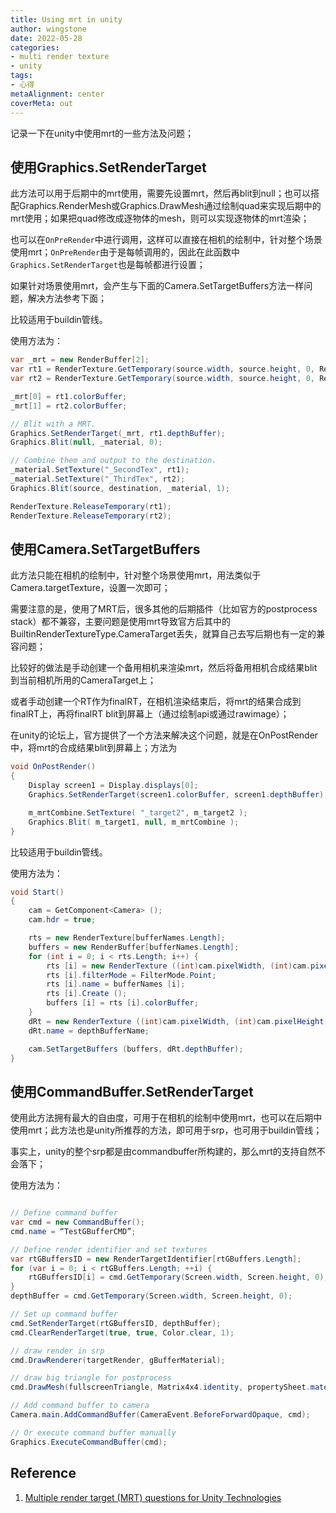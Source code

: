```yaml
---
title: Using mrt in unity
author: wingstone
date: 2022-05-28
categories:
- multi render texture
- unity
tags:
- 心得
metaAlignment: center
coverMeta: out
---
```


记录一下在unity中使用mrt的一些方法及问题；
<!--more-->

## 使用Graphics.SetRenderTarget

此方法可以用于后期中的mrt使用，需要先设置mrt，然后再blit到null；也可以搭配Graphics.RenderMesh或Graphics.DrawMesh通过绘制quad来实现后期中的mrt使用；如果把quad修改成逐物体的mesh，则可以实现逐物体的mrt渲染；

也可以在`OnPreRender`中进行调用，这样可以直接在相机的绘制中，针对整个场景使用mrt；`OnPreRender`由于是每帧调用的，因此在此函数中`Graphics.SetRenderTarget`也是每帧都进行设置；

如果针对场景使用mrt，会产生与下面的Camera.SetTargetBuffers方法一样问题，解决方法参考下面；

比较适用于buildin管线。

使用方法为：

```c#
var _mrt = new RenderBuffer[2];
var rt1 = RenderTexture.GetTemporary(source.width, source.height, 0, RenderTextureFormat.Default);
var rt2 = RenderTexture.GetTemporary(source.width, source.height, 0, RenderTextureFormat.DefaultHDR);

_mrt[0] = rt1.colorBuffer;
_mrt[1] = rt2.colorBuffer;

// Blit with a MRT.
Graphics.SetRenderTarget(_mrt, rt1.depthBuffer);
Graphics.Blit(null, _material, 0);

// Combine them and output to the destination.
_material.SetTexture("_SecondTex", rt1);
_material.SetTexture("_ThirdTex", rt2);
Graphics.Blit(source, destination, _material, 1);

RenderTexture.ReleaseTemporary(rt1);
RenderTexture.ReleaseTemporary(rt2);
```

## 使用Camera.SetTargetBuffers

此方法只能在相机的绘制中，针对整个场景使用mrt，用法类似于Camera.targetTexture，设置一次即可；

需要注意的是，使用了MRT后，很多其他的后期插件（比如官方的postprocess stack）都不兼容，主要问题是使用mrt导致官方后其中的BuiltinRenderTextureType.CameraTarget丢失，就算自己去写后期也有一定的兼容问题；

比较好的做法是手动创建一个备用相机来渲染mrt，然后将备用相机合成结果blit到当前相机所用的CameraTarget上；

或者手动创建一个RT作为finalRT，在相机渲染结束后，将mrt的结果合成到finalRT上，再将finalRT blit到屏幕上（通过绘制api或通过rawimage）；

在unity的论坛上，官方提供了一个方法来解决这个问题，就是在OnPostRender中，将mrt的合成结果blit到屏幕上；方法为

```C#
void OnPostRender()
{
    Display screen1 = Display.displays[0];
    Graphics.SetRenderTarget(screen1.colorBuffer, screen1.depthBuffer);

    m_mrtCombine.SetTexture( "_target2", m_target2 );
    Graphics.Blit( m_target1, null, m_mrtCombine );
}
```

比较适用于buildin管线。

使用方法为：

```c#
void Start()
{
    cam = GetComponent<Camera> ();
    cam.hdr = true;

    rts = new RenderTexture[bufferNames.Length];
    buffers = new RenderBuffer[bufferNames.Length];
    for (int i = 0; i < rts.Length; i++) {
        rts [i] = new RenderTexture ((int)cam.pixelWidth, (int)cam.pixelHeight, 0, RenderTextureFormat.ARGBFloat);
        rts [i].filterMode = FilterMode.Point;
        rts [i].name = bufferNames [i];
        rts [i].Create ();
        buffers [i] = rts [i].colorBuffer;
    }
    dRt = new RenderTexture ((int)cam.pixelWidth, (int)cam.pixelHeight, 24, RenderTextureFormat.Depth);
    dRt.name = depthBufferName;

    cam.SetTargetBuffers (buffers, dRt.depthBuffer);
}
```

## 使用CommandBuffer.SetRenderTarget

使用此方法拥有最大的自由度，可用于在相机的绘制中使用mrt，也可以在后期中使用mrt；此方法也是unity所推荐的方法，即可用于srp，也可用于buildin管线；

事实上，unity的整个srp都是由commandbuffer所构建的，那么mrt的支持自然不会落下；

使用方法为：

```c#

// Define command buffer
var cmd = new CommandBuffer();
cmd.name = “TestGBufferCMD”;

// Define render identifier and set textures
var rtGBuffersID = new RenderTargetIdentifier[rtGBuffers.Length];
for (var i = 0; i < rtGBuffers.Length; ++i) {
    rtGBuffersID[i] = cmd.GetTemporary(Screen.width, Screen.height, 0);
}
depthBuffer = cmd.GetTemporary(Screen.width, Screen.height, 0);

// Set up command buffer
cmd.SetRenderTarget(rtGBuffersID, depthBuffer);
cmd.ClearRenderTarget(true, true, Color.clear, 1);

// draw render in srp
cmd.DrawRenderer(targetRender, gBufferMaterial);

// draw big triangle for postprocess
cmd.DrawMesh(fullscreenTriangle, Matrix4x4.identity, propertySheet.material, 0, pass, propertySheet.properties);

// Add command buffer to camera 
Camera.main.AddCommandBuffer(CameraEvent.BeforeForwardOpaque, cmd);

// Or execute command buffer manually
Graphics.ExecuteCommandBuffer(cmd);
```


## Reference

1. [Multiple render target (MRT) questions for Unity Technologies](https://forum.unity.com/threads/multiple-render-target-mrt-questions-for-unity-technologies.262966/)